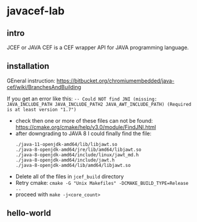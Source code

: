 # javacef-lab

## intro
JCEF or JAVA CEF is a CEF wrapper API for JAVA programming language.

## installation

GEneral instruction: https://bitbucket.org/chromiumembedded/java-cef/wiki/BranchesAndBuilding

If you get an error like this:
```-- Could NOT find JNI (missing: JAVA_INCLUDE_PATH JAVA_INCLUDE_PATH2 JAVA_AWT_INCLUDE_PATH) (Required is at least version "1.7")```
- check then one or more of these files can not be found: https://cmake.org/cmake/help/v3.0/module/FindJNI.html
- after downgrading to JAVA 8 I could finally find the file:
   ```mindaugas@mindaugas-VirtualBox:/usr/lib/jvm$ find . -name "*jawt*"
   ./java-11-openjdk-amd64/lib/libjawt.so
   ./java-8-openjdk-amd64/jre/lib/amd64/libjawt.so
   ./java-8-openjdk-amd64/include/linux/jawt_md.h
   ./java-8-openjdk-amd64/include/jawt.h
   ./java-8-openjdk-amd64/lib/amd64/libjawt.so
   ```
- Delete all of the files in `jcef_build` directory
- Retry cmake: `cmake -G "Unix Makefiles" -DCMAKE_BUILD_TYPE=Release ..`
- proceed with `make -j<core_count>`

## hello-world

